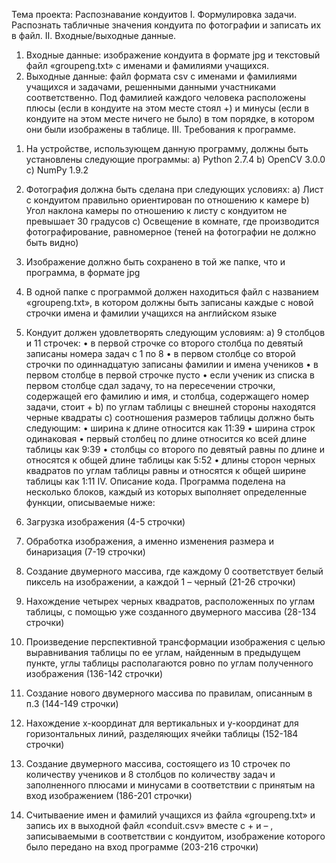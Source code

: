 Тема проекта:
Распознавание кондуитов
I.	Формулировка задачи.
Распознать табличные значения кондуита по фотографии и записать их в файл.
II.	Входные/выходные данные.
1.	Входные данные: изображение кондуита в формате jpg и текстовый файл «groupeng.txt» с именами и фамилиями учащихся.
2.	Выходные данные: файл формата csv с именами и фамилиями учащихся и задачами, решенными данными участниками соответственно. Под фамилией каждого человека расположены плюсы (если в кондуите на этом месте стоял +) и минусы (если в кондуите на этом месте ничего не было) в том порядке, в котором они были изображены в таблице.
III.	Требования к программе.
1)	На устройстве, использующем данную программу, должны быть установлены следующие программы:
a)	Python 2.7.4
b)	OpenCV 3.0.0
c)	NumPy 1.9.2
2)	Фотография должна быть сделана при следующих условиях:
a)	Лист с кондуитом правильно ориентирован по отношению к камере
b)	Угол наклона камеры по отношению к листу с кондуитом не превышает 30 градусов
c)	Освещение в комнате, где производится фотографирование, равномерное (теней на фотографии не должно быть видно)
3)	Изображение должно быть сохранено в той же папке, что и программа, в формате jpg
4)	В одной папке с программой должен находиться файл с названием «groupeng.txt», в котором должны быть записаны каждые с новой строчки имена и фамилии учащихся на английском языке
5)	Кондуит должен удовлетворять следующим условиям:
a)	9 столбцов и 11 строчек:
•	в первой строчке со второго столбца по девятый записаны номера задач с 1 по 8
•	в первом столбце со второй строчки по одиннадцатую записаны фамилии и имена учеников
•	в первом столбце в первой строчке пусто
•	если ученик из списка в первом столбце сдал задачу, то на пересечении строчки, содержащей его фамилию и имя, и столбца, содержащего номер задачи, стоит +
b)	по углам таблицы с внешней стороны находятся черные квадраты
c)	соотношения размеров таблицы должно быть следующим:
•	ширина к длине относится как 11:39
•	ширина строк одинаковая
•	первый столбец по длине относится ко всей длине таблицы как 9:39
•	столбцы со второго по девятый равны по длине и относятся к общей длине таблицы как 5:52
•	длины сторон черных квадратов по углам таблицы равны и относятся к общей ширине таблицы как 1:11
IV.	Описание кода.
Программа поделена на несколько блоков, каждый из которых выполняет определенные функции, описываемые ниже:
1)	Загрузка изображения (4-5 строчки)
 
2)	Обработка изображения, а именно изменения размера и бинаризация (7-19 строчки)
 
3)	Создание двумерного массива, где каждому 0 соответствует белый пиксель на изображении, а каждой 1 – черный (21-26 строчки)
4)	Нахождение четырех черных квадратов, расположенных по углам таблицы, с помощью уже созданного двумерного массива (28-134 строчки)
 
5)	Произведение перспективной трансформации изображения с целью выравнивания таблицы по ее углам, найденным в предыдущем пункте, углы таблицы располагаются ровно по углам полученного изображения (136-142 строчки)
 
6)	Создание нового двумерного массива по правилам, описанным в п.3 (144-149 строчки)
7)	Нахождение x-координат для вертикальных и y-координат для горизонтальных линий, разделяющих ячейки таблицы (152-184 строчки)
 
8)	Создание двумерного массива, состоящего из 10 строчек по количеству учеников и 8 столбцов по количеству задач и заполненного плюсами и минусами в соответствии с принятым на вход изображением (186-201 строчки)
 	 	 	 	 	 	 	 
 	 	 	 	 	 	 	 
 	 	 	 	 	 	 	 
 	 	 	 	 	 	 	 
 	 	 	 	 	 	 	 
 	 	 	 	 	 	 	 
 	 	 	 	 	 	 	 
 	 	 	 	 	 	 	 
 	 	 	 	 	 	 	 
 	 	 	 	 	 	 	 

9)	Считываение имен и фамилий учащихся из файла «groupeng.txt» и запись их в выходной файл «conduit.csv» вместе с + и – , записываемыми в соответствии с кондуитом, изображение которого было передано на вход программе (203-216 строчки) 
